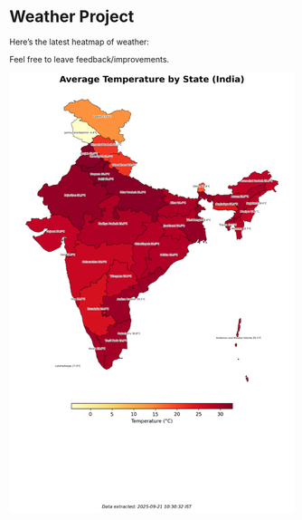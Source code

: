 # Weather Project

Here’s the latest heatmap of weather:

Feel free to leave feedback/improvements.

![India Heatmap](docs/assets/india_heatmap.png?v=CF8673)
